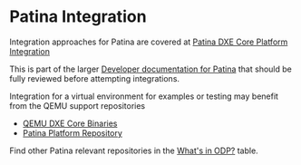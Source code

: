 # Patina Integration

Integration approaches for Patina are covered at [Patina DXE Core Platform Integration](https://sturdy-adventure-nv32gqw.pages.github.io/integrate/patina_dxe_core_requirements.html)

This is part of the larger [Developer documentation for Patina](https://sturdy-adventure-nv32gqw.pages.github.io/) that should be fully reviewed before attempting integrations.

Integration for a virtual environment for examples or testing may benefit from the QEMU support repositories

- [QEMU DXE Core Binaries](https://github.com/openDevicePartnership/patina-dxe-core-qemu?tab=readme-ov-file#qemu-dxe-core-binaries)
- [Patina Platform Repository](https://github.com/openDevicePartnership/patina-qemu?tab=readme-ov-file#patina-platform-repository)

Find other Patina relevant repositories in the
[What's in ODP?](../../guide/what/what.md) table.

